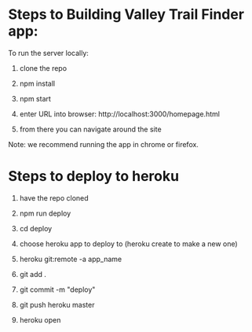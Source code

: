 # Steps to Building Valley Trail Finder app:

To run the server locally:

1. clone the repo

2. npm install

3. npm start

4. enter URL into browser: http://localhost:3000/homepage.html

5. from there you can navigate around the site

Note: we recommend running the app in chrome or firefox.

# Steps to deploy to heroku

1. have the repo cloned

2. npm run deploy

3. cd deploy

4. choose heroku app to deploy to (heroku create to make a new one)

5. heroku git:remote -a app_name

6. git add .

7. git commit -m "deploy"

8. git push heroku master

9. heroku open